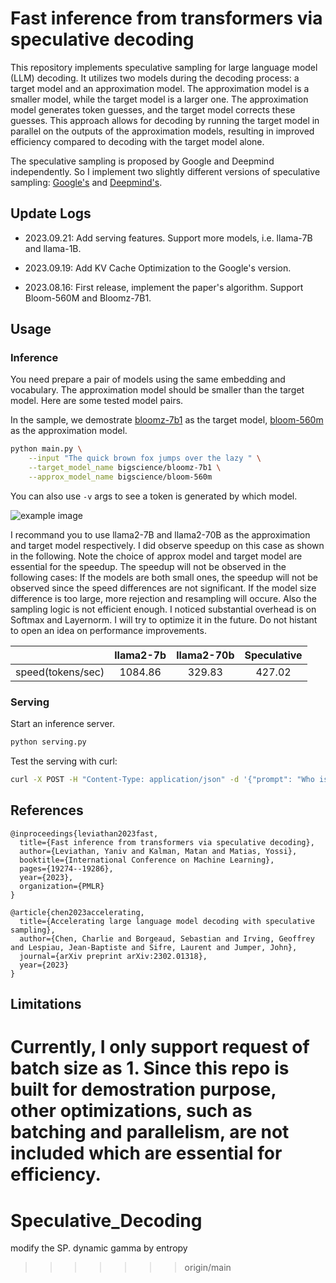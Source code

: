 # Fast inference from transformers via speculative decoding

This repository implements speculative sampling for large language model (LLM) decoding. It utilizes two models during the decoding process: a target model and an approximation model. The approximation model is a smaller model, while the target model is a larger one. The approximation model generates token guesses, and the target model corrects these guesses. This approach allows for decoding by running the target model in parallel on the outputs of the approximation models, resulting in improved efficiency compared to decoding with the target model alone.

The speculative sampling is proposed by Google and Deepmind independently. So I implement two slightly different versions of speculative sampling: [Google's](https://arxiv.org/abs/2211.17192) and [Deepmind's](https://arxiv.org/abs/2302.01318).

## Update Logs

- 2023.09.21: Add serving features. Support more models, i.e. llama-7B and llama-1B.

- 2023.09.19: Add KV Cache Optimization to the Google's version.

- 2023.08.16: First release, implement the paper's algorithm. Support Bloom-560M and Bloomz-7B1.

## Usage
### Inference
You need prepare a pair of models using the same embedding and vocabulary. The approximation model should be smaller than the target model. Here are some
tested model pairs.


</center>

In the sample, we demostrate [bloomz-7b1](https://huggingface.co/bigscience/bloomz-7b1/tree/main) as the target model, [bloom-560m](https://huggingface.co/bigscience/bloom-560m/tree/main) as the approximation model. 

```bash
python main.py \
    --input "The quick brown fox jumps over the lazy " \
    --target_model_name bigscience/bloomz-7b1 \
    --approx_model_name bigscience/bloom-560m
```

You can also use `-v` args to see a token is generated by which model.

![example image](./imgs/sps.jpg "console output")

I recommand you to use llama2-7B and llama2-70B as the approximation and target model respectively. I did observe speedup on this case as shown in the following.
Note the choice of approx model and target model are essential for the speedup. The speedup will not be observed in the following cases:
If the models are both small ones, the speedup will not be observed since the speed differences are not significant.
If the model size difference is too large, more rejection and resampling will occure.
Also the sampling logic is not efficient enough. I noticed substantial overhead is on Softmax and Layernorm. I will try to optimize it in the future.
Do not histant to open an idea on performance improvements.

|    | llama2-7b | llama2-70b | Speculative |
|--------------|:--------------:|:--------------:|:--------------:|
| speed(tokens/sec) | 1084.86 | 329.83 | 427.02 |

### Serving
Start an inference server.
```bash
python serving.py
```

Test the serving with curl:
```bash
curl -X POST -H "Content-Type: application/json" -d '{"prompt": "Who is the president of the USA"}' http://127.0.0.1:5000/predict
```
## References
```
@inproceedings{leviathan2023fast,
  title={Fast inference from transformers via speculative decoding},
  author={Leviathan, Yaniv and Kalman, Matan and Matias, Yossi},
  booktitle={International Conference on Machine Learning},
  pages={19274--19286},
  year={2023},
  organization={PMLR}
}

@article{chen2023accelerating,
  title={Accelerating large language model decoding with speculative sampling},
  author={Chen, Charlie and Borgeaud, Sebastian and Irving, Geoffrey and Lespiau, Jean-Baptiste and Sifre, Laurent and Jumper, John},
  journal={arXiv preprint arXiv:2302.01318},
  year={2023}
}
```

## Limitations
Currently, I only support request of batch size as 1.
Since this repo is built for demostration purpose, other optimizations, such as batching and parallelism, are not included which are essential for efficiency.
=======
# Speculative_Decoding
modify the SP. dynamic gamma by entropy 
>>>>>>> origin/main
